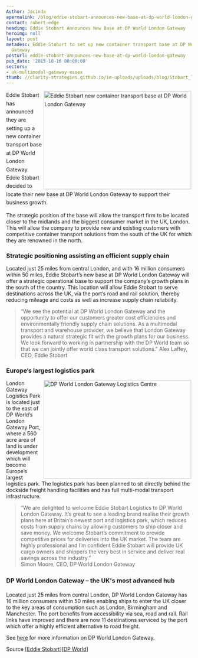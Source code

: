 ```yaml
---
Author: Jacinda
apermalink: /blog/eddie-stobart-announces-new-base-at-dp-world-london-gateway
contact: robert-edge
heading: Eddie Stobart Announces New Base at DP World London Gateway
heroimg: null
layout: post
metadesc: Eddie Stobart to set up new container transport base at DP World London
  Gateway
posturl: eddie-stobart-announces-new-base-at-dp-world-london-gateway
pub_date: '2015-10-16 00:00:00'
sectors:
- uk-multimodal-gateway-essex
thumb: //clarity-strategies.github.io/ie-uploads/uploads/blog/Stobart_lorry_mini.jpg
---
```


<p><span style='line-height: 1.6;'><img alt='Eddie Stobart new container transport base at DP World London Gateway' src='//clarity-strategies.github.io/ie-uploads/uploads/blog/Stobart_lorry_400.jpg' style='width: 400px; height: 266px; margin-left: 2px; margin-right: 2px; float: right;'/>Eddie Stobart has announced they are setting up a new container transport base at DP World London Gateway. Eddie Stobart decided to locate their new base at DP World London Gateway to support their business growth.</span></p><p>The strategic position of the base will allow the transport firm to be located closer to the midlands and the biggest consumer market in the UK, London. This will allow the company to provide new and existing customers with competitive container transport solutions from the south of the UK for which they are renowned in the north.</p><h3>Strategic positioning assisting an efficient supply chain</h3><p>Located just 25 miles from central London, and with 16 million consumers within 50 miles, Eddie Stobart’s new base at DP World London Gateway will offer a strategic operational base to support the company’s growth plans in the south of the country. This location will allow Eddie Stobart to serve destinations across the UK, via the port’s road and rail solution, thereby reducing mileage and costs as well as increase supply chain reliability.</p><blockquote><p>“We see the potential at DP World London Gateway and the opportunity to offer our customers greater cost efficiencies and environmentally friendly supply chain solutions. As a multimodal transport and warehouse provider, we believe that London Gateway provides a natural strategic fit with the growth plans for our business. We look forward to working in partnership with the DP World team so that we can jointly offer world class transport solutions.” Alex Laffey, CEO, Eddie Stobart</p></blockquote><h3>Europe’s largest logistics park</h3><p><img alt='DP World London Gateway Logistics Centre' src='//clarity-strategies.github.io/ie-uploads/uploads/blog/LGW_Logistics_centre_400.jpg' style='width: 400px; height: 267px; margin-left: 2px; margin-right: 2px; float: right;'/>London Gateway Logistics Park is located just to the east of DP World’s London Gateway Port, where a 560 acre area of land is under development which will become Europe’s largest logistics park. The logistics park has been planned to sit directly behind the dockside freight handling facilities and has full multi-modal transport infrastructure.</p><blockquote><p>“We are delighted to welcome Eddie Stobart Logistics to DP World London Gateway. It’s great to see a leading brand realise their growth plans here at Britain’s newest port and logistics park, which reduces costs from supply chains by allowing customers to ship closer and save money. We welcome Stobart’s commitment to provide competitive prices for deliveries into the UK market. The team are highly professional and I’m confident Eddie Stobart will provide UK cargo owners and shippers the very best in service and deliver real savings across the industry.”<br/>Simon Moore, CEO, DP World London Gateway</p></blockquote><h3><span style='line-height: 1.6;'>DP World London Gateway – the UK's most advanced hub</span></h3><p>Located just 25 miles from central London, DP World London Gateway has 16 million consumers within 50 miles enabling ships to enter the UK closer to the key areas of consumption such as London, Birmingham and Manchester. The port benefits from accessibility via sea, road and rail. Rail links have improved and there are now 11 destinations serviced by the port which offer a highly efficient alternative to road freight.</p><p>See <a href='http://www.investessex.co.uk/studies/place-studies/london-gateway-port/'>here</a> for more information on DP World London Gateway.</p><p>Source [<a href='http://eddiestobart.com/news/eddie-stobart-announces-new-base-at-dp-world-london-gateway'>Eddie Stobart</a>][<a href='http://www.londongateway.com/media-page/press-releases/eddie-stobart-announces-new-base-dp-world-london-gateway/' target='_blank'>DP World</a>]</p>